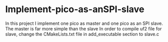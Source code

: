 # Implement-pico-as-anSPI-slave

In this project I implement one pico as master and one pico as an SPI slave.
The master is far more simple than the slave
In order to compile uf2 file for slave, change the CMakeLists.txt file in add_executable section to slave.c
